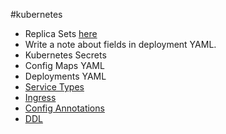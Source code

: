 #kubernetes 

* Replica Sets [here](https://kubernetes.io/docs/concepts/workloads/controllers/replicaset/)
* Write a note about fields in deployment YAML.
* Kubernetes Secrets
* Config Maps YAML
* Deployments YAML
* [Service Types](https://www.boot.dev/lessons/f7a73046-0144-4369-b9c4-389c218f7c04)
* [Ingress](https://kubernetes.io/docs/concepts/services-networking/ingress/)
* [Config Annotations](https://cloud.google.com/kubernetes-engine/docs/how-to/load-balance-ingress)
* [DDL](https://www.gartner.com/en/information-technology/glossary/ddl-data-definition-language)